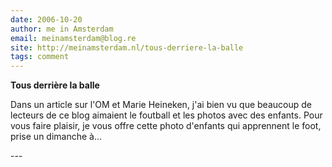 ```yaml
---
date: 2006-10-20
author: me in Amsterdam
email: meinamsterdam@blog.re
site: http://meinamsterdam.nl/tous-derriere-la-balle
tags: comment
---
```


<!-- TB -->
<p><strong>Tous derrière la balle</strong></p>
<p>Dans un article sur l'OM et Marie Heineken, j'ai bien vu que beaucoup de lecteurs de ce blog aimaient le foutball et les photos avec des enfants. Pour vous faire plaisir, je vous offre cette photo d'enfants qui apprennent le foot, prise un dimanche à...</p>
---